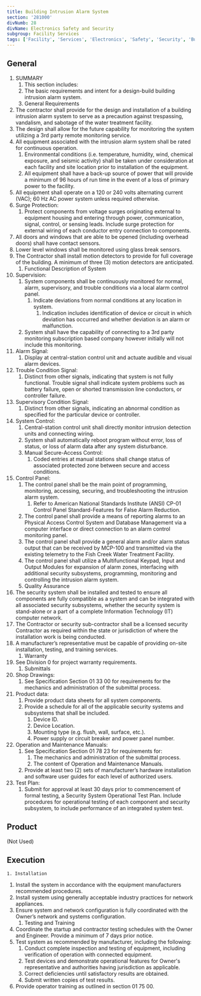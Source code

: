 ```yaml
---
title: Building Intrusion Alarm System
section: '281000'
divNumb: 28
divName: Electronics Safety and Security
subgroup: Facility Services
tags: ['Facility', 'Services', 'Electronics', 'Safety', 'Security', 'Building', 'Intrusion', 'Alarm', 'System']
---
```


## General

1. SUMMARY
   1. This section includes:
	1. The basic requirements and intent for a design-build building intrusion alarm system.
	2. General Requirements
2. The contractor shall provide for the design and installation of a building intrusion alarm system to serve as a precaution against trespassing, vandalism, and sabotage of the water treatment facility.
3. The design shall allow for the future capability for monitoring the system utilizing a 3rd party remote monitoring service.
4. All equipment associated with the intrusion alarm system shall be rated for continuous operation.
	1. Environmental conditions (i.e. temperature, humidity, wind, chemical exposure, and seismic activity) shall be taken under consideration at each facility and site location prior to installation of the equipment.
	2. All equipment shall have a back-up source of power that will provide a minimum of 96 hours of run time in the event of a loss of primary power to the facility.
5. All equipment shall operate on a 120 or 240 volts alternating current (VAC); 60 Hz AC power system unless required otherwise.
6. Surge Protection:
	1. Protect components from voltage surges originating external to equipment housing and entering through power, communication, signal, control, or sensing leads. Include surge protection for external wiring of each conductor entry connection to components.
7. All doors and windows that are able to be opened (including overhead doors) shall have contact sensors.
8. Lower level windows shall be monitored using glass break sensors.
9. The Contractor shall install motion detectors to provide for full coverage of the building. A minimum of three (3) motion detectors are anticipated.
	1. Functional Description of System
10. Supervision:
	1. System components shall be continuously monitored for normal, alarm, supervisory, and trouble conditions via a local alarm control panel.
		1. Indicate deviations from normal conditions at any location in system.
			1. Indication includes identification of device or circuit in which deviation has occurred and whether deviation is an alarm or malfunction.
	2. System shall have the capability of connecting to a 3rd party monitoring subscription based company however initially will not include this monitoring.
11. Alarm Signal:
	1. Display at central-station control unit and actuate audible and visual alarm devices.
12. Trouble Condition Signal:
	1. Distinct from other signals, indicating that system is not fully functional. Trouble signal shall indicate system problems such as battery failure, open or shorted transmission line conductors, or controller failure.
13. Supervisory Condition Signal:
	1. Distinct from other signals, indicating an abnormal condition as specified for the particular device or controller.
14. System Control:
	1. Central-station control unit shall directly monitor intrusion detection units and connecting wiring.
	2. System shall automatically reboot program without error, loss of status, or loss of alarm data after any system disturbance.
	3. Manual Secure-Access Control:
		1. Coded entries at manual stations shall change status of associated protected zone between secure and access conditions.
15. Control Panel:
	1. The control panel shall be the main point of programming, monitoring, accessing, securing, and troubleshooting the intrusion alarm system.
		1. Refer to American National Standards Institute (ANSI) CP-01 Control Panel Standard-Features for False Alarm Reduction.
	2. The control panel shall provide a means of reporting alarms to an Physical Access Control System and Database Management via a computer interface or direct connection to an alarm control monitoring panel.
	3. The control panel shall provide a general alarm and/or alarm status output that can be received by MCP-100 and transmitted via the existing telemetry to the Fish Creek Water Treatment Facility.
	4. The control panel shall utilize a Multifunctional Keypad, Input and Output Modules for expansion of alarm zones, interfacing with additional security subsystems, programming, monitoring and controlling the intrusion alarm system.
	5. Quality Assurance
16. The security system shall be installed and tested to ensure all components are fully compatible as a system and can be integrated with all associated security subsystems, whether the security system is stand-alone or a part of a complete Information Technology (IT) computer network.
17. The Contractor or security sub-contractor shall be a licensed security Contractor as required within the state or jurisdiction of where the installation work is being conducted.
18. A manufacturer’s representative must be capable of providing on-site installation, testing, and training services.
	1. Warranty
19. See Division 0 for project warranty requirements.
	1. Submittals
20. Shop Drawings:
	1. See Specification Section 01 33 00 for requirements for the mechanics and administration of the submittal process.
21. Product data:
	1. Provide product data sheets for all system components.
	2. Provide a schedule for all of the applicable security systems and subsystems that shall be included.
		1. Device ID.
		2. Device Location.
		3. Mounting type (e.g. flush, wall, surface, etc.).
		4. Power supply or circuit breaker and power panel number.
22. Operation and Maintenance Manuals:
	1. See Specification Section 01 78 23 for requirements for:
		1. The mechanics and administration of the submittal process.
		2. The content of Operation and Maintenance Manuals.
	2. Provide at least two (2) sets of manufacturer’s hardware installation and software user guides for each level of authorized users.
23. Test Plan:
	1. Submit for approval at least 30 days prior to commencement of formal testing, a Security System Operational Test Plan. Include procedures for operational testing of each component and security subsystem, to include performance of an integrated system test.

## Product 

 (Not Used)


## Execution


	1. Installation
   1. Install the system in accordance with the equipment manufacturers recommended procedures.
2. Install system using generally acceptable industry practices for network appliances.
3. Ensure system and network configuration is fully coordinated with the Owner’s network and systems configuration.
	1. Testing and Training
4. Coordinate the startup and contractor testing schedules with the Owner and Engineer. Provide a minimum of 7 days prior notice.
5. Test system as recommended by manufacturer, including the following:
	1. Conduct complete inspection and testing of equipment, including verification of operation with connected equipment.
	2. Test devices and demonstrate operational features for Owner's representative and authorities having jurisdiction as applicable.
	3. Correct deficiencies until satisfactory results are obtained.
	4. Submit written copies of test results.
6. Provide operator training as outlined in section 01 75 00.

